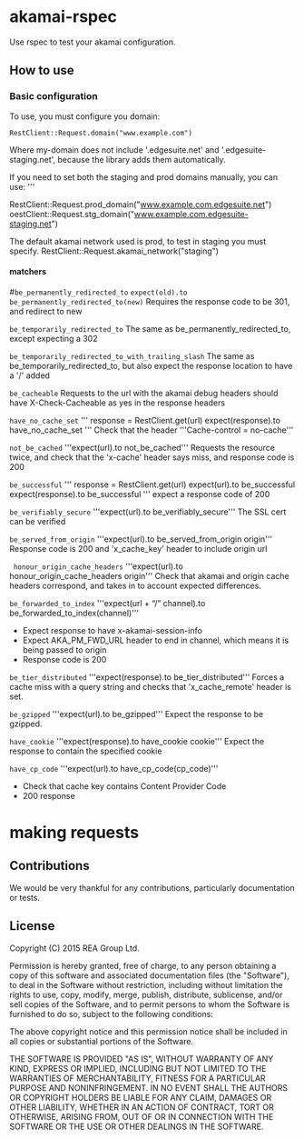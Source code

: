 # akamai-rspec

Use rspec to test your akamai configuration.

## How to use

### Basic configuration
To use, you must configure you domain:
```
RestClient::Request.domain("www.example.com")
```
Where my-domain does not include '.edgesuite.net' and '.edgesuite-staging.net', because the library
adds them automatically.

If you need to set both the staging and prod domains manually, you can use:
'''

RestClient::Request.prod_domain("www.example.com.edgesuite.net")
oestClient::Request.stg_domain("www.example.com.edgesuite-staging.net")

The default akamai network used is prod, to test in staging you must specify.
RestClient::Request.akamai_network("staging")

#### matchers

#``` be_permanently_redirected_to ```
``` expect(old).to be_permanently_redirected_to(new) ```
Requires the response code to be 301, and redirect to new

``` be_temporarily_redirected_to ```
The same as be_permanently_redirected_to, except expecting a 302

``` be_temporarily_redirected_to_with_trailing_slash ```
The same as be_temporarily_redirected_to, but also expect the response location to have a '/' added

``` be_cacheable ```
Requests to the url with the akamai debug headers should have X-Check-Cacheable as yes in the
response headers

``` have_no_cache_set ```
'''
response = RestClient.get(url)
expect(response).to have_no_cache_set
'''
Check that the header '''Cache-control = no-cache'''

``` not_be_cached ```
'''expect(url).to not_be_cached'''
Requests the resource twice, and check that the 'x-cache' header says miss, and response code is 200

``` be_successful ```
'''
response = RestClient.get(url)
expect(url).to be_successful
expect(response).to be_successful
'''
expect a response code of 200

``` be_verifiably_secure ```
'''expect(url).to be_verifiably_secure'''
The SSL cert can be verified

``` be_served_from_origin ```
'''expect(url).to be_served_from_origin origin'''
Response code is 200 and 'x_cache_key' header to include origin url

``` honour_origin_cache_headers```
'''expect(url).to honour_origin_cache_headers origin'''
Check that akamai and origin cache headers correspond, and takes in to account expected differences.

``` be_forwarded_to_index ```
'''expect(url + “/” channel).to be_forwarded_to_index(channel)'''
- Expect response to have x-akamai-session-info
- Expect AKA_PM_FWD_URL header to end in channel, which means it is being passed to origin
- Response code is 200

``` be_tier_distributed ```
'''expect(response).to be_tier_distributed'''
Forces a cache miss with a query string and checks that 'x_cache_remote' header is set.

``` be_gzipped ```
'''expect(url).to be_gzipped'''
Expect the response to be gzipped.

``` have_cookie ```
'''expect(response).to have_cookie cookie'''
Expect the response to contain the specified cookie

``` have_cp_code ```
'''expect(url).to have_cp_code(cp_code)'''
- Check that cache key contains Content Provider Code
- 200 response

# making requests

## Contributions
We would be very thankful for any contributions, particularly documentation or tests.

## License
Copyright (C) 2015 REA Group Ltd.

Permission is hereby granted, free of charge, to any person obtaining a copy of this software and associated documentation files (the "Software"), to deal in the Software without restriction, including without limitation the rights to use, copy, modify, merge, publish, distribute, sublicense, and/or sell copies of the Software, and to permit persons to whom the Software is furnished to do so, subject to the following conditions:

The above copyright notice and this permission notice shall be included in all copies or substantial portions of the Software.

THE SOFTWARE IS PROVIDED "AS IS", WITHOUT WARRANTY OF ANY KIND, EXPRESS OR IMPLIED, INCLUDING BUT NOT LIMITED TO THE WARRANTIES OF MERCHANTABILITY, FITNESS FOR A PARTICULAR PURPOSE AND NONINFRINGEMENT. IN NO EVENT SHALL THE AUTHORS OR COPYRIGHT HOLDERS BE LIABLE FOR ANY CLAIM, DAMAGES OR OTHER LIABILITY, WHETHER IN AN ACTION OF CONTRACT, TORT OR OTHERWISE, ARISING FROM, OUT OF OR IN CONNECTION WITH THE SOFTWARE OR THE USE OR OTHER DEALINGS IN THE SOFTWARE.
